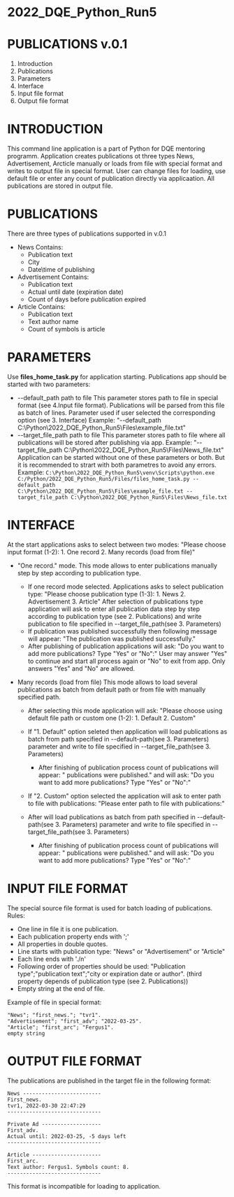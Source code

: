 # 2022_DQE_Python_Run5

PUBLICATIONS v.0.1
====================================

1. Introduction
2. Publications
3. Parameters
4. Interface
5. Input file format
6. Output file format

INTRODUCTION
=============
This command line application is a part of Python for DQE mentoring programm. Application creates publications ot three types 
News, Advertisement, Arcticle manually or loads from file with special format and writes to output file in special format.
User can change files for loading, use default file or enter any count of publication directly via applicaation. 
All publications are stored in output file.

PUBLICATIONS
=============
There are three types of publications supported in v.0.1
- News
  Contains:
    - Publication text
    - City 
    - Date\time of publishing
- Advertisement
  Contains:
    - Publication text
    - Actual until date (expiration date)
    - Count of days before publication expired
- Article
  Contains:
    - Publication text
    - Text author name
    - Count of symbols is article

PARAMETERS
==========
Use **files_home_task.py** for application starting.
Publications app should be started with two parameters:
- --default_path path to file
  This parameter stores path to file in special format (see 4.Input file format). 
  Publications will be parsed from this file as batch of lines. Parameter used if user selected the corresponding option (see 3. Interface)
  Example:
  "--default_path C:\Python\2022_DQE_Python_Run5\Files\example_file.txt"
- --target_file_path path to file
  This parameter stores path to file where all publications will be stored after publishing via app.
  Example:
  "--target_file_path C:\Python\2022_DQE_Python_Run5\Files\News_file.txt"
  Application can be started without one of these parameters or both. 
  But it is recommended to strart with both parametres to avoid any errors.
  Example:
  ```C:\Python\2022_DQE_Python_Run5\venv\Scripts\python.exe C:/Python/2022_DQE_Python_Run5/Files/files_home_task.py --default_path               C:\Python\2022_DQE_Python_Run5\Files\example_file.txt --target_file_path C:\Python\2022_DQE_Python_Run5\Files\News_file.txt```
  
INTERFACE
==========
At the start applications asks to select between two modes:
"Please choose input format (1-2): 1. One record 2. Many records (load from file)"
  - "One record." mode.
  This mode allows to enter publications manually step by step according to publication type.
    - If one record mode selected. Applications asks to select publication type:
  "Please choose publication type (1-3): 1. News 2. Advertisement 3. Article"
  After selection of publications type application will ask to enter all publication data step by step according to publication type (see 2. Publications) and write  publication to file specified in --target_file_path(see 3. Parameters)
    - If publication was published successfully then following message will appear:
      "The publication was published successfully."
    - After publishing of publication applications will ask:
    "Do you want to add more publications? Type "Yes" or "No":"
  User may answer "Yes" to continue and start all process again or "No" to exit from app.
  Only answers "Yes" and "No" are allowed.
  
  - Many records (load from file)
  This mode allows to load several publications as batch from default path or from file with manually specified path.
    - After selecting this mode application will ask:
      "Please choose using default file path or custom one (1-2): 1. Default 2. Custom"
    - If "1. Default" option seleted then application will load publications as batch from path specified in --default-path(see 3. Parameters) parameter and write to         file specified in --target_file_path(see 3. Parameters)
      - After finishing of publication process count of publications will appear:
        "<number> publications were published."
        and will ask:
        "Do you want to add more publications? Type "Yes" or "No":"
  
    - If "2. Custom" option selected the application will ask to enter path to file with publications:
      "Please enter path to file with publications:"
    - After will load publications as batch from path specified in --default-path(see 3. Parameters) parameter and write to         file specified in --                     target_file_path(see 3. Parameters)
      - After finishing of publication process count of publications will appear:
        "<number> publications were published."
        and will ask:
        "Do you want to add more publications? Type "Yes" or "No":"

INPUT FILE FORMAT
==================
The special source file format is used for batch loading of publications.
Rules:
- One line in file it is one publication.
- Each publication property ends with ';'
- All properties in double quotes.
- Line starts with publication type:
  "News" or "Advertisement" or "Article"
- Each line ends with './n'
- Following order of properties should be used:
  "Publication type";"publication text";"city or expiration date or author". (third property depends of publication type (see 2. Publications))
- Empty string at the end of file.

Example of file in special format:
```
"News"; "first_news."; "tvr1".
"Advertisement"; "first_adv"; "2022-03-25".
"Article"; "first_arc"; "Fergus1".
empty string
```

OUTPUT FILE FORMAT
==================
The publications are published in the target file in the following format:
```
News -------------------------
First_news.
tvr1, 2022-03-30 22:47:29
------------------------------

Private Ad -------------------
First_adv.
Actual until: 2022-03-25, -5 days left
------------------------------

Article ----------------------
First_arc.
Text author: Fergus1. Symbols count: 8.
------------------------------ 
```
This format is incompatible for loading to application.

